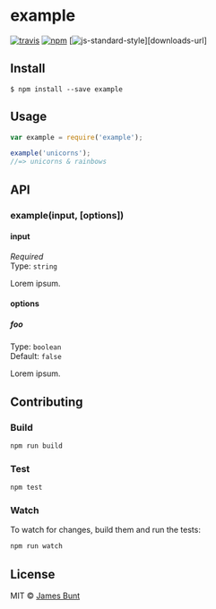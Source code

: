 # example
[![travis][travis-image]][travis-url]
[![npm][npm-image]][npm-url]
[![js-standard-style][standard-style-image]][downloads-url]

[travis-image]: https://img.shields.io/travis/unkillbob/example.svg?style=flat
[travis-url]: https://travis-ci.org/unkillbob/example
[npm-image]: https://img.shields.io/npm/v/example.svg?style=flat
[npm-url]: https://npmjs.org/package/example
[standard-style-image]: https://img.shields.io/badge/code%20style-standard-brightgreen.svg?style=flat
[standard-style-url]: https://github.com/feross/standard

## Install

```
$ npm install --save example
```

## Usage

```js
var example = require('example');

example('unicorns');
//=> unicorns & rainbows
```

## API

### example(input, [options])

#### input

*Required*  
Type: `string`

Lorem ipsum.

#### options

##### foo

Type: `boolean`  
Default: `false`

Lorem ipsum.

## Contributing

### Build

```js
npm run build
```

### Test

```js
npm test
```

### Watch

To watch for changes, build them and run the tests:

```js
npm run watch
```

## License

MIT © [James Bunt](http://github.com/unkillbob)
